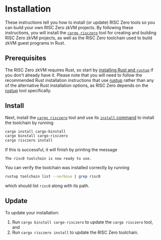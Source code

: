 # Installation

These instructions tell you how to install (or update) RISC Zero tools so you can build your own RISC Zero zkVM projects. By following these instructions, you will install the [`cargo risczero`] tool for creating and building RISC Zero zkVM projects, as well as the RISC Zero toolchain used to build zkVM guest programs in Rust.

[`cargo risczero`]: https://crates.io/crates/cargo-risczero

## Prerequisites

The RISC Zero zkVM requires Rust, so start by [installing Rust and `rustup`][install-rust] if you don't already have it. Please note that you will need to follow the recommended Rust installation instructions that use [rustup] rather than any of the alternative Rust installation options, as RISC Zero depends on the [rustup] tool specifically.

[install-rust]: https://doc.rust-lang.org/cargo/getting-started/installation.html

[rustup]: https://rustup.rs/

## Install

Next, install the [`cargo risczero`] tool and use its [`install` command] to install the toolchain by running

```bash
cargo install cargo-binstall
cargo binstall cargo-risczero
cargo risczero install
```

If this is successful, it will finish by printing the message

```text
The risc0 toolchain is now ready to use.
```

You can verify the toolchain was installed correctly by running

```bash
rustup toolchain list --verbose | grep risc0
```

which should list `risc0` along with its path.

[`install` command]: https://crates.io/crates/cargo-risczero

## Update

To update your installation:

1. Run `cargo binstall cargo-risczero` to update the `cargo risczero` tool, and
2. Run `cargo risczero install` to update the RISC Zero toolchain.

